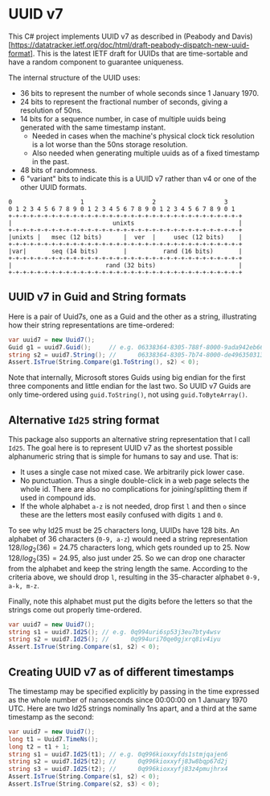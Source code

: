 # UUID v7

This C# project implements UUID v7 as described in 
(Peabody and Davis)[https://datatracker.ietf.org/doc/html/draft-peabody-dispatch-new-uuid-format].
This is the latest IETF draft for UUIDs that are time-sortable
and have a random component to guarantee uniqueness.

The internal structure of the UUID uses:

* 36 bits to represent the number of whole seconds since 1 January 1970.
* 24 bits to represent the fractional number of seconds, giving a resolution of 50ns.
* 14 bits for a sequence number, in case of multiple uuids being generated 
  with the same timestamp instant.
    * Needed in cases when the machine's physical clock tick resolution is a lot worse than 
      the 50ns storage resolution.
    * Also needed when generating multiple uuids as of a fixed timestamp in the past.
* 48 bits of randomness.
* 6 "variant" bits to indicate this is a UUID v7 rather than v4 or one of the other UUID formats.

```text
0                   1                   2                   3
0 1 2 3 4 5 6 7 8 9 0 1 2 3 4 5 6 7 8 9 0 1 2 3 4 5 6 7 8 9 0 1
+-+-+-+-+-+-+-+-+-+-+-+-+-+-+-+-+-+-+-+-+-+-+-+-+-+-+-+-+-+-+-+-+
|                            unixts                             |
+-+-+-+-+-+-+-+-+-+-+-+-+-+-+-+-+-+-+-+-+-+-+-+-+-+-+-+-+-+-+-+-+
|unixts |   msec (12 bits)      |  ver  |     usec (12 bits)    |
+-+-+-+-+-+-+-+-+-+-+-+-+-+-+-+-+-+-+-+-+-+-+-+-+-+-+-+-+-+-+-+-+
|var|       seq (14 bits)       |          rand (16 bits)       |
+-+-+-+-+-+-+-+-+-+-+-+-+-+-+-+-+-+-+-+-+-+-+-+-+-+-+-+-+-+-+-+-+
|                          rand (32 bits)                       |
+-+-+-+-+-+-+-+-+-+-+-+-+-+-+-+-+-+-+-+-+-+-+-+-+-+-+-+-+-+-+-+-+ 
```


## UUID v7 in Guid and String formats

Here is a pair of Uuid7s, one as a Guid and the other as a string, 
illustrating how their string representations are time-ordered:

```csharp
var uuid7 = new Uuid7();
Guid g1 = uuid7.Guid();     // e.g. 06338364-8305-788f-8000-9ada942eb663
string s2 = uuid7.String(); //      06338364-8305-7b74-8000-de4963503139
Assert.IsTrue(String.Compare(g1.ToString(), s2) < 0);
```

Note that internally, Microsoft stores Guids using big endian for the first three
components and little endian for the last two. So UUID v7 Guids 
are only time-ordered using `guid.ToString()`, not using `guid.ToByteArray()`.

## Alternative `Id25` string format

This package also supports an alternative string representation that I call `Id25`.
The goal here is to represent UUID v7 as the shortest possible 
alphanumeric string that is simple for humans to say and use. That is:

* It uses a single case not mixed case. We arbitrarily pick lower case.
* No punctuation. Thus a single double-click in a web page selects the whole id.
  There are also no complications for joining/splitting them if used in compound ids.
* If the whole alphabet `a-z` is not needed, drop first `l` and then `o` since
  these are the letters most easily confused with digits `1` and `0`.

To see why Id25 must be 25 characters long, UUIDs have 128 bits. 
An alphabet of 36 characters (`0-9, a-z`) would need a string representation 
$128/log_2(36) = 24.75$ characters long, which gets rounded up to 25.
Now $128/log_2(35) = 24.95$, also just under 25. So we can drop one character from the 
alphabet and keep the string length the same. According to the criteria above,
we should drop `l`, resulting in the 35-character alphabet `0-9, a-k, m-z`.

Finally, note this alphabet must put the digits before the letters
so that the strings come out properly time-ordered.

```csharp
var uuid7 = new Uuid7();
string s1 = uuid7.Id25(); // e.g. 0q994uri6sp53j3eu7bty4wsv
string s2 = uuid7.Id25(); //      0q994uri70qe0gjxrq8iv4iyu
Assert.IsTrue(String.Compare(s1, s2) < 0);
```

## Creating UUID v7 as of different timestamps

The timestamp may be specified explicitly by passing in the time
expressed as the whole number of nanoseconds since 00:00:00 on 1 January 1970 UTC.
Here are two Id25 strings nominally 1ns apart, and a third at the
same timestamp as the second:

```csharp
var uuid7 = new Uuid7();
long t1 = Uuid7.TimeNs();
long t2 = t1 + 1;
string s1 = uuid7.Id25(t1); // e.g. 0q996kioxxyfds1stmjqajen6
string s2 = uuid7.Id25(t2); //      0q996kioxxyfj83w8bqp67d2j
string s3 = uuid7.Id25(t2); //      0q996kioxxyfj83z4pmujhrx4
Assert.IsTrue(String.Compare(s1, s2) < 0);
Assert.IsTrue(String.Compare(s2, s3) < 0);
```
